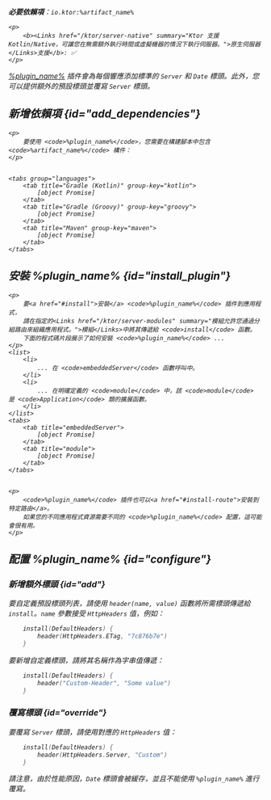 [//]: # (title: 預設標頭)

<show-structure for="chapter" depth="2"/>
<primary-label ref="server-plugin"/>

<var name="artifact_name" value="ktor-server-default-headers"/>
<var name="package_name" value="io.ktor.server.plugins.defaultheaders"/>
<var name="plugin_name" value="DefaultHeaders"/>
<var name="plugin_api_link" value="https://api.ktor.io/ktor-server/ktor-server-plugins/ktor-server-default-headers/io.ktor.server.plugins.defaultheaders/-default-headers.html"/>

<tldr>
<p>
<b>必要依賴項</b>：<code>io.ktor:%artifact_name%</code>
</p>

    <p>
        <b><Links href="/ktor/server-native" summary="Ktor 支援 Kotlin/Native，可讓您在無需額外執行時間或虛擬機器的情況下執行伺服器。">原生伺服器</Links>支援</b>: ✅
    </p>
    
</tldr>

[%plugin_name%](%plugin_api_link%) 插件會為每個響應添加標準的 `Server` 和 `Date` 標頭。此外，您可以提供額外的預設標頭並覆寫 `Server` 標頭。

## 新增依賴項 {id="add_dependencies"}

    <p>
        要使用 <code>%plugin_name%</code>，您需要在構建腳本中包含 <code>%artifact_name%</code> 構件：
    </p>
    

    <tabs group="languages">
        <tab title="Gradle (Kotlin)" group-key="kotlin">
            [object Promise]
        </tab>
        <tab title="Gradle (Groovy)" group-key="groovy">
            [object Promise]
        </tab>
        <tab title="Maven" group-key="maven">
            [object Promise]
        </tab>
    </tabs>
    

## 安裝 %plugin_name% {id="install_plugin"}

    <p>
        要<a href="#install">安裝</a> <code>%plugin_name%</code> 插件到應用程式，
        請在指定的<Links href="/ktor/server-modules" summary="模組允許您通過分組路由來組織應用程式。">模組</Links>中將其傳遞給 <code>install</code> 函數。
        下面的程式碼片段展示了如何安裝 <code>%plugin_name%</code> ...
    </p>
    <list>
        <li>
            ... 在 <code>embeddedServer</code> 函數呼叫中。
        </li>
        <li>
            ... 在明確定義的 <code>module</code> 中，該 <code>module</code> 是 <code>Application</code> 類的擴展函數。
        </li>
    </list>
    <tabs>
        <tab title="embeddedServer">
            [object Promise]
        </tab>
        <tab title="module">
            [object Promise]
        </tab>
    </tabs>
    

    <p>
        <code>%plugin_name%</code> 插件也可以<a href="#install-route">安裝到特定路由</a>。
        如果您的不同應用程式資源需要不同的 <code>%plugin_name%</code> 配置，這可能會很有用。
    </p>
    

## 配置 %plugin_name% {id="configure"}
### 新增額外標頭 {id="add"}
要自定義預設標頭列表，請使用 <code>header(name, value)</code> 函數將所需標頭傳遞給 <code>install</code>。<code>name</code> 參數接受 <code>HttpHeaders</code> 值，例如：
```kotlin
    install(DefaultHeaders) {
        header(HttpHeaders.ETag, "7c876b7e")
    }
```
要新增自定義標頭，請將其名稱作為字串值傳遞：
```kotlin
    install(DefaultHeaders) {
        header("Custom-Header", "Some value")
    }
```

### 覆寫標頭 {id="override"}
要覆寫 <code>Server</code> 標頭，請使用對應的 <code>HttpHeaders</code> 值：
```kotlin
    install(DefaultHeaders) {
        header(HttpHeaders.Server, "Custom")
    }
```
請注意，由於性能原因，<code>Date</code> 標頭會被緩存，並且不能使用 <code>%plugin_name%</code> 進行覆寫。